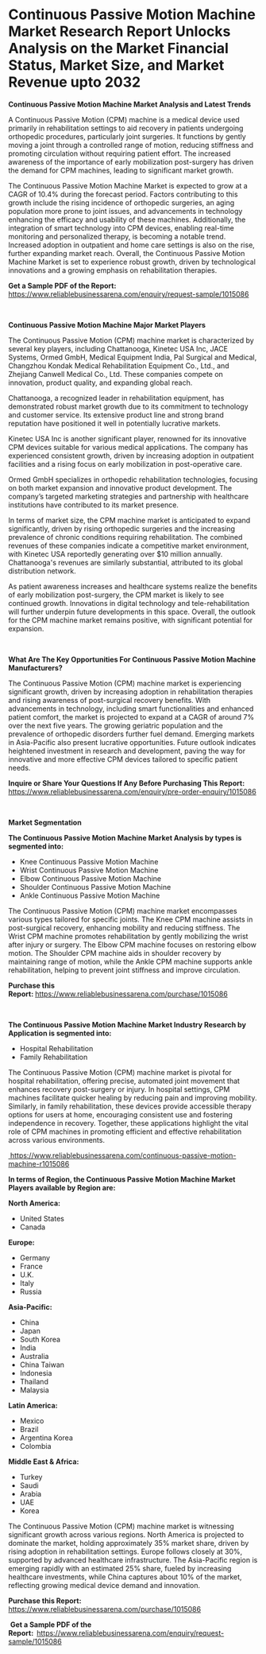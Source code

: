 <p><h1>Continuous Passive Motion Machine Market Research Report Unlocks Analysis on the Market Financial Status, Market Size, and Market Revenue upto 2032</h1></p><p><strong>Continuous Passive Motion Machine Market Analysis and Latest Trends</strong></p>
<p><p>A Continuous Passive Motion (CPM) machine is a medical device used primarily in rehabilitation settings to aid recovery in patients undergoing orthopedic procedures, particularly joint surgeries. It functions by gently moving a joint through a controlled range of motion, reducing stiffness and promoting circulation without requiring patient effort. The increased awareness of the importance of early mobilization post-surgery has driven the demand for CPM machines, leading to significant market growth.</p><p>The Continuous Passive Motion Machine Market is expected to grow at a CAGR of 10.4% during the forecast period. Factors contributing to this growth include the rising incidence of orthopedic surgeries, an aging population more prone to joint issues, and advancements in technology enhancing the efficacy and usability of these machines. Additionally, the integration of smart technology into CPM devices, enabling real-time monitoring and personalized therapy, is becoming a notable trend. Increased adoption in outpatient and home care settings is also on the rise, further expanding market reach. Overall, the Continuous Passive Motion Machine Market is set to experience robust growth, driven by technological innovations and a growing emphasis on rehabilitation therapies.</p></p>
<p><strong>Get a Sample PDF of the Report:&nbsp;</strong> <a href="https://www.reliablebusinessarena.com/enquiry/request-sample/1015086?utm_campaign=2188&utm_medium=2&utm_source=Github&utm_content=ia&utm_term=17042025&utm_id=continuous-passive-motion-machine">https://www.reliablebusinessarena.com/enquiry/request-sample/1015086</a></p>
<p>&nbsp;</p>
<p><strong>Continuous Passive Motion Machine Major Market Players</strong></p>
<p><p>The Continuous Passive Motion (CPM) machine market is characterized by several key players, including Chattanooga, Kinetec USA Inc, JACE Systems, Ormed GmbH, Medical Equipment India, Pal Surgical and Medical, Changzhou Kondak Medical Rehabilitation Equipment Co., Ltd., and Zhejiang Canwell Medical Co., Ltd. These companies compete on innovation, product quality, and expanding global reach.</p><p>Chattanooga, a recognized leader in rehabilitation equipment, has demonstrated robust market growth due to its commitment to technology and customer service. Its extensive product line and strong brand reputation have positioned it well in potentially lucrative markets.</p><p>Kinetec USA Inc is another significant player, renowned for its innovative CPM devices suitable for various medical applications. The company has experienced consistent growth, driven by increasing adoption in outpatient facilities and a rising focus on early mobilization in post-operative care.</p><p>Ormed GmbH specializes in orthopedic rehabilitation technologies, focusing on both market expansion and innovative product development. The company’s targeted marketing strategies and partnership with healthcare institutions have contributed to its market presence.</p><p>In terms of market size, the CPM machine market is anticipated to expand significantly, driven by rising orthopedic surgeries and the increasing prevalence of chronic conditions requiring rehabilitation. The combined revenues of these companies indicate a competitive market environment, with Kinetec USA reportedly generating over $10 million annually. Chattanooga's revenues are similarly substantial, attributed to its global distribution network.</p><p>As patient awareness increases and healthcare systems realize the benefits of early mobilization post-surgery, the CPM market is likely to see continued growth. Innovations in digital technology and tele-rehabilitation will further underpin future developments in this space. Overall, the outlook for the CPM machine market remains positive, with significant potential for expansion.</p></p>
<p>&nbsp;</p>
<p><strong>What Are The Key Opportunities For Continuous Passive Motion Machine Manufacturers?</strong></p>
<p><p>The Continuous Passive Motion (CPM) machine market is experiencing significant growth, driven by increasing adoption in rehabilitation therapies and rising awareness of post-surgical recovery benefits. With advancements in technology, including smart functionalities and enhanced patient comfort, the market is projected to expand at a CAGR of around 7% over the next five years. The growing geriatric population and the prevalence of orthopedic disorders further fuel demand. Emerging markets in Asia-Pacific also present lucrative opportunities. Future outlook indicates heightened investment in research and development, paving the way for innovative and more effective CPM devices tailored to specific patient needs.</p></p>
<p><strong>Inquire or Share Your Questions If Any Before Purchasing This Report:</strong> <a href="https://www.reliablebusinessarena.com/enquiry/pre-order-enquiry/1015086?utm_campaign=2188&utm_medium=2&utm_source=Github&utm_content=ia&utm_term=17042025&utm_id=continuous-passive-motion-machine">https://www.reliablebusinessarena.com/enquiry/pre-order-enquiry/1015086</a></p>
<p>&nbsp;</p>
<p><strong>Market Segmentation</strong></p>
<p><strong>The Continuous Passive Motion Machine Market Analysis by types is segmented into:</strong></p>
<p><ul><li>Knee Continuous Passive Motion Machine</li><li>Wrist Continuous Passive Motion Machine</li><li>Elbow Continuous Passive Motion Machine</li><li>Shoulder Continuous Passive Motion Machine</li><li>Ankle Continuous Passive Motion Machine</li></ul></p>
<p><p>The Continuous Passive Motion (CPM) machine market encompasses various types tailored for specific joints. The Knee CPM machine assists in post-surgical recovery, enhancing mobility and reducing stiffness. The Wrist CPM machine promotes rehabilitation by gently mobilizing the wrist after injury or surgery. The Elbow CPM machine focuses on restoring elbow motion. The Shoulder CPM machine aids in shoulder recovery by maintaining range of motion, while the Ankle CPM machine supports ankle rehabilitation, helping to prevent joint stiffness and improve circulation.</p></p>
<p><strong>Purchase this Report:&nbsp;</strong><a href="https://www.reliablebusinessarena.com/purchase/1015086?utm_campaign=2188&utm_medium=2&utm_source=Github&utm_content=ia&utm_term=17042025&utm_id=continuous-passive-motion-machine">https://www.reliablebusinessarena.com/purchase/1015086</a></p>
<p>&nbsp;</p>
<p><strong>The Continuous Passive Motion Machine Market Industry Research by Application is segmented into:</strong></p>
<p><ul><li>Hospital Rehabilitation</li><li>Family Rehabilitation</li></ul></p>
<p><p>The Continuous Passive Motion (CPM) machine market is pivotal for hospital rehabilitation, offering precise, automated joint movement that enhances recovery post-surgery or injury. In hospital settings, CPM machines facilitate quicker healing by reducing pain and improving mobility. Similarly, in family rehabilitation, these devices provide accessible therapy options for users at home, encouraging consistent use and fostering independence in recovery. Together, these applications highlight the vital role of CPM machines in promoting efficient and effective rehabilitation across various environments.</p></p>
<p><a href="https://www.reliablebusinessarena.com/continuous-passive-motion-machine-r1015086?utm_campaign=2188&utm_medium=2&utm_source=Github&utm_content=ia&utm_term=17042025&utm_id=continuous-passive-motion-machine">&nbsp;https://www.reliablebusinessarena.com/continuous-passive-motion-machine-r1015086</a></p>
<p><strong>In terms of Region, the Continuous Passive Motion Machine Market Players available by Region are:</strong></p>
<p>
    <p> <strong> North America: </strong>
        <ul>
            <li>United States</li>
            <li>Canada</li>
        </ul>
        </p> 
    <p> <strong> Europe: </strong>
        <ul>
            <li>Germany</li>
            <li>France</li>
            <li>U.K.</li>
            <li>Italy</li>
            <li>Russia</li>
        </ul>
        </p> 
    <p> <strong> Asia-Pacific: </strong>
        <ul>
            <li>China</li>
            <li>Japan</li>
            <li>South Korea</li>
            <li>India</li>
            <li>Australia</li>
            <li>China Taiwan</li>
            <li>Indonesia</li>
            <li>Thailand</li>
            <li>Malaysia</li>
        </ul>
        </p> 
    <p> <strong> Latin America: </strong>
        <ul>
            <li>Mexico</li>
            <li>Brazil</li>
            <li>Argentina Korea</li>
            <li>Colombia</li>
        </ul>
        </p> 
    <p> <strong> Middle East & Africa: </strong>
        <ul>
            <li>Turkey</li>
            <li>Saudi</li>
            <li>Arabia</li>
            <li>UAE</li>
            <li>Korea</li>
        </ul>
    </p>
    </p>
<p><p>The Continuous Passive Motion (CPM) machine market is witnessing significant growth across various regions. North America is projected to dominate the market, holding approximately 35% market share, driven by rising adoption in rehabilitation settings. Europe follows closely at 30%, supported by advanced healthcare infrastructure. The Asia-Pacific region is emerging rapidly with an estimated 25% share, fueled by increasing healthcare investments, while China captures about 10% of the market, reflecting growing medical device demand and innovation.</p></p>
<p><strong>Purchase this Report: </strong><a href="https://www.reliablebusinessarena.com/purchase/1015086?utm_campaign=2188&utm_medium=2&utm_source=Github&utm_content=ia&utm_term=17042025&utm_id=continuous-passive-motion-machine">https://www.reliablebusinessarena.com/purchase/1015086</a></p>
<p>&nbsp;<strong>Get a Sample PDF of the Report:&nbsp;&nbsp;</strong><a href="https://www.reliablebusinessarena.com/enquiry/request-sample/1015086?utm_campaign=2188&utm_medium=2&utm_source=Github&utm_content=ia&utm_term=17042025&utm_id=continuous-passive-motion-machine">https://www.reliablebusinessarena.com/enquiry/request-sample/1015086</a></p>
<p><strong></strong></p>
<p><p></p><p></p><p></p></p>